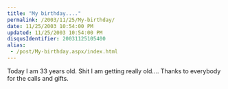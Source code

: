 ```yaml
---
title: "My birthday...."
permalink: /2003/11/25/My-birthday/
date: 11/25/2003 10:54:00 PM
updated: 11/25/2003 10:54:00 PM
disqusIdentifier: 20031125105400
alias:
 - /post/My-birthday.aspx/index.html
---
```

Today I am 33 years old. Shit I am getting really old.... Thanks to everybody for the calls and gifts.
